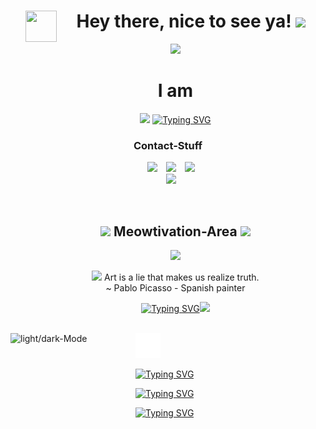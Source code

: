<!--h1 without bottom border-->
<div id="user-content-toc" align = "center">
  <ul align="center">
    <summary><img align="left" src = "https://user-images.githubusercontent.com/63050133/156777293-72a6e681-2582-4a9d-ad92-09d1181d47c7.gif" width = 50px height=50px> <h1 align="center"> Hey there, nice to see ya!  <img src="https://media.giphy.com/media/hvRJCLFzcasrR4ia7z/giphy.gif" width="35"></h1></summary>
	  <img src="https://user-images.githubusercontent.com/73097560/115834477-dbab4500-a447-11eb-908a-139a6edaec5c.gif">
	 <summary><h1>I am</h1></summary>
  <p align="center">
<a href="https://github.com/fairyland0926"><img src="https://1221121.xyz/profileReadme/aboutMeSy0gURdOfR"></a>
	  <a href="https://git.io/typing-svg"><img src="https://1221121.xyz/profileReadme/workingOnSy0gURdOfR" alt="Typing SVG" /></a>
  </ul>
</div>

<div>
<h3 align="center" >Contact-Stuff</h3>
<p align="center">
 <div align="center"  class="icons-social">
        <a style="margin-left: 10px;"  target="_blank" href="https://discordapp.com/users/399176407202136066">
			<img src="https://1221121.xyz/profileReadme/discordSvg" ></a>
	 <a style="margin-left: 10px;" target="_blank" href="https://1221121.xyz">
		<img src="https://1221121.xyz/profileReadme/websiteSvg" ></a>
	 <a style="margin-left: 10px;"  target="_blank" href="https://mastodon.social/@aquajo">
			<img src="https://1221121.xyz/profileReadme/mastodonSvg" ></a>
      </div>
<div align="center"  class="icons-social">
	<a style="margin-left: 10px;"  target="_blank" href="mailto:aquajo@proton.me">
			<img src="https://1221121.xyz/profileReadme/protonSvg" ></a>
</div>
</div>
</p>
</div>

<br>
<div id="user-content-toc" align = "center">
	<ul align="center">
    <summary><h2 align="center"><img width=50px src="https://i.giphy.com/0t2efjF7Cc1scRNTaX.gif" />  Meowtivation-Area  <img width=50px src="https://i.giphy.com/0t2efjF7Cc1scRNTaX.gif" /></h2></summary>
		<img width = 70% src="https://user-images.githubusercontent.com/73097560/115834477-dbab4500-a447-11eb-908a-139a6edaec5c.gif">
		<br>
	  <p align = "center" color = "red" ><img src="https://i.giphy.com/091I7jCj8IlS8SAeBv.gif" width="30"> Art is a lie that makes us realize truth.<br> ~ Pablo Picasso - Spanish painter</p>
		<p float = "left"><a href="https://git.io/typing-svg"><img src="https://1221121.xyz/profileReadme/catOfTheHourTxtSy0gURdOfR" alt="Typing SVG" /></a><img src="https://1221121.xyz/profileReadme/hourCatSy0gURdOfR" height = "200px"></p>
  </ul>
</div>

<br>
<div alig = "left">
	<picture>
 <source align = "left" media="(prefers-color-scheme: dark)" srcset="https://media.giphy.com/media/TEnXkcsHrP4YedChhA/giphy.gif" width=200px height=200px>
 <img align = "left" width=200px height=200px alt="light/dark-Mode" src="https://github.com/AquaJo/AquaJo/assets/84229101/582901c1-a7bc-46a4-af8f-5c790f368de6">
</picture>
	<div>
		<img height = "40px" src = "void.png"/>
		
  <a href="https://git.io/typing-svg"><img src="https://1221121.xyz/profileReadme/catTimeSy0gURdOfR" alt="Typing SVG" /></a>
	
<a href="https://git.io/typing-svg"><img src="https://1221121.xyz/profileReadme/quoteTimeSy0gURdOfR" alt="Typing SVG" /></a>

<a href="https://git.io/typing-svg"><img src="https://1221121.xyz/profileReadme/quoteResponsibilityAdviceSy0gURdOfR" alt="Typing SVG" /></a>

</div>

</div>

